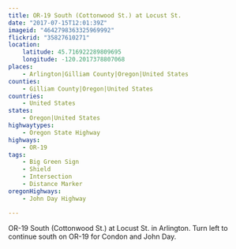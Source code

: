 ```yaml
---
title: OR-19 South (Cottonwood St.) at Locust St.
date: "2017-07-15T12:01:39Z"
imageid: "4642798363325969992"
flickrid: "35827610271"
location:
    latitude: 45.716922289809695
    longitude: -120.2017378807068
places:
    - Arlington|Gilliam County|Oregon|United States
counties:
    - Gilliam County|Oregon|United States
countries:
    - United States
states:
    - Oregon|United States
highwaytypes:
    - Oregon State Highway
highways:
    - OR-19
tags:
    - Big Green Sign
    - Shield
    - Intersection
    - Distance Marker
oregonHighways:
    - John Day Highway

---
```

OR-19 South (Cottonwood St.) at Locust St. in Arlington.  Turn left to continue south on OR-19 for Condon and John Day.